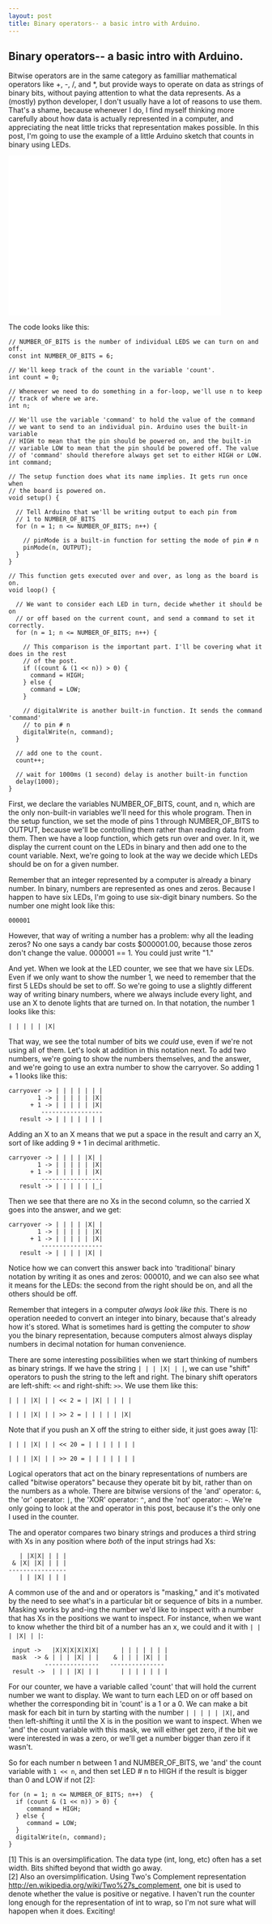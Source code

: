 ```yaml
---
layout: post
title: Binary operators-- a basic intro with Arduino.
---
```


Binary operators-- a basic intro with Arduino.
----

Bitwise operators are in the same category as familliar mathematical operators like +, -, /, and \*, but provide ways to operate on data as strings of binary bits, without paying attention to what the data represents. As a (mostly) python developer, I don't usually have a lot of reasons to use them. That's a shame, because whenever I do, I find myself thinking more carefully about how data is actually represented in a computer, and appreciating the neat little tricks that representation makes possible. In this post, I'm going to use the example of a little Arduino sketch that counts in binary using LEDs. 

<iframe width="420" height="315" src="//www.youtube.com/embed/E53rhBUhtLc" frameborder="0"> </iframe>

The code looks like this:

    // NUMBER_OF_BITS is the number of individual LEDS we can turn on and off.
    const int NUMBER_OF_BITS = 6;
    
    // We'll keep track of the count in the variable 'count'.
    int count = 0;
    
    // Whenever we need to do something in a for-loop, we'll use n to keep 
    // track of where we are.
    int n;
    
    // We'll use the variable 'command' to hold the value of the command
    // we want to send to an individual pin. Arduino uses the built-in variable
    // HIGH to mean that the pin should be powered on, and the built-in 
    // variable LOW to mean that the pin should be powered off. The value
    // of 'command' should therefore always get set to either HIGH or LOW.
    int command;
    
    // The setup function does what its name implies. It gets run once when 
    // the board is powered on.
    void setup() {
    
      // Tell Arduino that we'll be writing output to each pin from
      // 1 to NUMBER_OF_BITS
      for (n = 1; n <= NUMBER_OF_BITS; n++) {
    
        // pinMode is a built-in function for setting the mode of pin # n
        pinMode(n, OUTPUT);
      }
    }
    
    // This function gets executed over and over, as long as the board is on.
    void loop() {
    
      // We want to consider each LED in turn, decide whether it should be on
      // or off based on the current count, and send a command to set it correctly.
      for (n = 1; n <= NUMBER_OF_BITS; n++) {
        
        // This comparison is the important part. I'll be covering what it does in the rest
        // of the post.
        if ((count & (1 << n)) > 0) {
          command = HIGH;
        } else {
          command = LOW;
        }
    
        // digitalWrite is another built-in function. It sends the command 'command'
        // to pin # n
        digitalWrite(n, command);
      }
    
      // add one to the count.
      count++;
    
      // wait for 1000ms (1 second) delay is another built-in function
      delay(1000);
    }

First, we declare the variables NUMBER_OF_BITS, count, and n, which are the only non-built-in variables we'll need for this whole program. Then in the setup function, we set the mode of pins 1 through NUMBER_OF_BITS to OUTPUT, because we'll be controlling them rather than reading data from them. Then we have a loop function, which gets run over and over. In it, we display the current count on the LEDs in binary and then add one to the count variable. Next, we're going to look at the way we decide which LEDs should be on for a given number.

Remember that an integer represented by a computer is already a binary number. In binary, numbers are represented as ones and zeros. Because I happen to have six LEDs, I'm going to use six-digit binary numbers. So the number one might look like this: 

    000001

However, that way of writing a number has a problem: why all the leading zeros? No one says a candy bar costs $000001.00, because those zeros don't change the value. 000001 == 1. You could just write "1."

And yet. When we look at the LED counter, we see that we have six LEDs. Even if we only want to show the number 1, we need to remember that the first 5 LEDs should be set to off. So we're going to use a slightly different way of writing binary numbers, where we always include every light, and use an X to denote lights that are turned on. In that notation, the number 1 looks like this: 

    | | | | | |X|

That way, we see the total number of bits we *could* use, even if we're not using all of them. Let's look at addition in this notation next. To add two numbers, we're going to show the numbers themselves, and the answer, and we're going to use an extra number to show the carryover. So adding 1 + 1 looks like this:

    carryover -> | | | | | | |
            1 -> | | | | | |X|
          + 1 -> | | | | | |X|
             -----------------
       result -> | | | | | | |

Adding an X to an X means that we put a space in the result and carry an X, sort of like adding 9 + 1 in decimal arithmetic.

    carryover -> | | | | |X| | 
            1 -> | | | | | |X|
          + 1 -> | | | | | |X|
             -----------------
       result -> | | | | | |_|

Then we see that there are no Xs in the second column, so the carried X goes into the answer, and we get:

    carryover -> | | | | |X| |
            1 -> | | | | | |X|
          + 1 -> | | | | | |X|
             -----------------
       result -> | | | | |X| |

Notice how we can convert this answer back into 'traditional' binary notation by writing it as ones and zeros: 000010, and we can also see what it means for the LEDs: the second from the right should be on, and all the others should be off.

Remember that integers in a computer *always look like this*. There is no operation needed to convert an integer into binary, because that's already how it's stored. What is sometimes hard is getting the computer to *show* you the binary representation, because computers almost always display numbers in decimal notation for human convenience.

There are some interesting possibilities when we start thinking of numbers as binary strings. If we have the string ```| | | |X| | |```, we can use "shift" operators to push the string to the left and right. The binary shift operators are left-shift: ```<<``` and right-shift: ```>>```. We use them like this:

    | | | |X| | | << 2 = | |X| | | | |
    
    | | | |X| | | >> 2 = | | | | | |X|
    
Note that if you push an X off the string to either side, it just goes away [1]:

    | | | |X| | | << 20 = | | | | | | |
    
    | | | |X| | | >> 20 = | | | | | | |

Logical operators that act on the binary representations of numbers are called "bitwise operators" because they operate bit by bit, rather than on the numbers as a whole. There are bitwise versions of the 'and' operator: ```&```, the 'or' operator: ```|```, the 'XOR' operator: ```^```, and the 'not' operator: ```~```. We're only going to look at the and operator in this post, because it's the only one I used in the counter.

The and operator compares two binary strings and produces a third string with Xs in any position where *both* of the input strings had Xs:

       | |X|X| | | |
     & |X| |X| | | |
    ----------------
       | | |X| | | |

A common use of the and and or operators is "masking," and it's motivated by the need to see what's in a particular bit or sequence of bits in a number. Masking works by and-ing the number we'd like to inspect with a number that has Xs in the positions we want to inspect. For instance, when we want to know whether the third bit of a number has an x, we could and it with ```| | | |X| | |```:

     input ->   |X|X|X|X|X|X|      | | | | | | |
     mask  -> & | | | |X| | |    & | | | |X| | |
              ---------------   ---------------
     result ->  | | | |X| | |      | | | | | | |

For our counter, we have a variable called 'count' that will hold the current number we want to display. We want to turn each LED on or off based on whether the corresponding bit in 'count' is a 1 or a 0. We can make a bit mask for each bit in turn by starting with the number ```| | | | | |X|```, and then left-shifting it until the X is in the position we want to inspect. When we 'and' the count variable with this mask, we will either get zero, if the bit we were interested in was a zero, or we'll get a number bigger than zero if it wasn't. 

So for each number n between 1 and NUMBER_OF_BITS, we 'and' the count variable with ```1 << n```, and then set LED # n to HIGH if the result is bigger than 0 and LOW if not [2]:

    for (n = 1; n <= NUMBER_OF_BITS; n++)  {
      if (count & (1 << n)) > 0) {
         command = HIGH;
      } else {
         command = LOW;
      }
      digitalWrite(n, command);
    }

[1] This is an oversimplification. The data type (int, long, etc) often has a set width. Bits shifted beyond that width go away.  
[2] Also an oversimplification. Using Two's Complement representation <http://en.wikipedia.org/wiki/Two%27s_complement>, one bit is used to denote whether the value is positive or negative. I haven't run the counter long enough for the representation of int to wrap, so I'm not sure what will hapopen when it does. Exciting!
